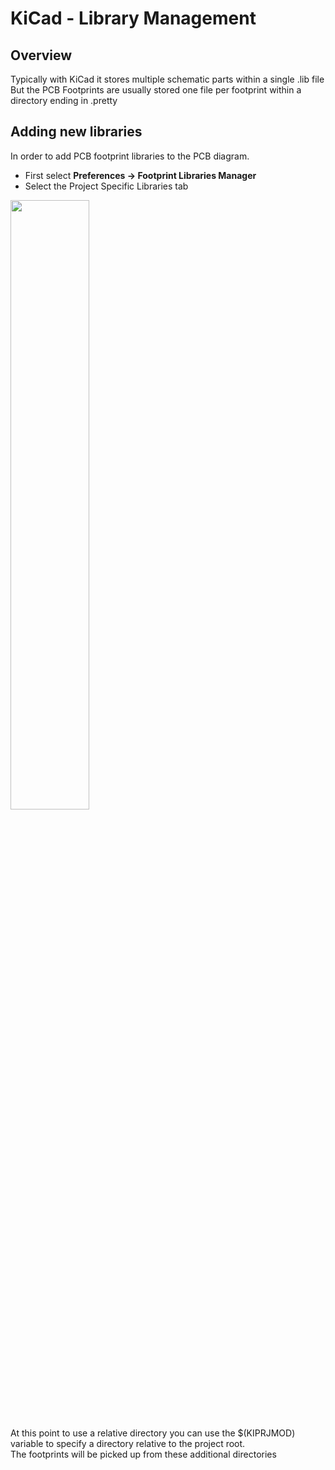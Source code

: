 # KiCad - Library Management

## Overview

Typically with KiCad it stores multiple schematic parts within a single .lib file <br>
But the PCB Footprints are usually stored one file per footprint within a directory ending in .pretty

## Adding new libraries

In order to add PCB footprint libraries to the PCB diagram.<br>

  * First select **Preferences -> Footprint Libraries Manager**
  * Select the Project Specific Libraries tab

<a href="../../../images/PCB/KiCad/LibraryMgmt/Lib1.png"><img src="../../../images/PCB/KiCad/LibraryMgmt/Lib1.png" height="50%" width="50%" ></a> <br>

At this point to use a relative directory you can use the $(KIPRJMOD) variable to specify a directory relative to the project root. <br>
The footprints will be picked up from these additional directories
